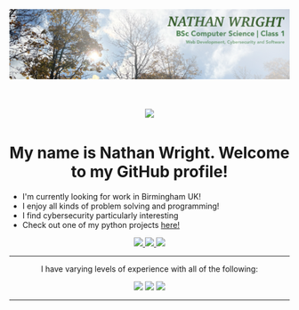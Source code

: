<img src="LinkedIn_Background.JPG" alt="Banner of a developer sitting in front of a desk">

<h1 align="center">
    <img src="https://readme-typing-svg.herokuapp.com/?font=Inter&size=48&center=true&vCenter=true&width=500&height=70&color=337722&duration=4000&lines=Welcome!;" />
</h1>

<h1 align="center">My name is Nathan Wright. Welcome to my GitHub profile!</h1>
<ul>
    <li>I'm currently looking for work in Birmingham UK! </li>
    <li>I enjoy all kinds of problem solving and programming!</li>
    <li>I find cybersecurity particularly interesting</li>
    <li>Check out one of my python projects <a href="https://github.com/nathantwright/wests_best_text_comparison">here!</a></li>
</ul>
<div align="center">
  <a href="NathanTWright@me.com">
    <img src="https://img.shields.io/badge/email_me!-337722?style=for-the-badge" />
  </a>
  <a href="https://www.linkedin.com/in/nathan-wright-151a69288/" target="_blank">
    <img src="https://img.shields.io/badge/visit_my_LinkedIn!-337722?style=for-the-badge" target="_blank" />
  </a>
  <a href="NathanWrightCV.pdf" target="_blank">
    <img src="https://img.shields.io/badge/peek_at_my_cv!-337722?style=for-the-badge" target="_blank" />
  </a>
</div>
<hr>

<p align="center">
  I have varying levels of experience with all of the following:
</p>

<p align="center">
  <img src="https://skillicons.dev/icons?i=py,html,css,js,vue,bootstrap,godot,mysql,postman,git,kubernetes,docker,haskell,java,cpp" />
  <img src="https://skillicons.dev/icons?i=wordpress,vscode,github,latex,linux,ubuntu,windows,idea" />
  <img src="https://skillicons.dev/icons?i=linkedin,instagram,gmail,discord" />
</p>
<hr>

<!--
**nathantwright/nathantwright** is a ✨ _special_ ✨ repository because its `README.md` (this file) appears on your GitHub profile.

Here are some ideas to get you started:

- 🔭 I’m currently working on ...
- 🌱 I’m currently learning ...
- 👯 I’m looking to collaborate on ...
- 🤔 I’m looking for help with ...
- 💬 Ask me about ...
- 📫 How to reach me: ...
- 😄 Pronouns: ...
- ⚡ Fun fact: ...
-->
